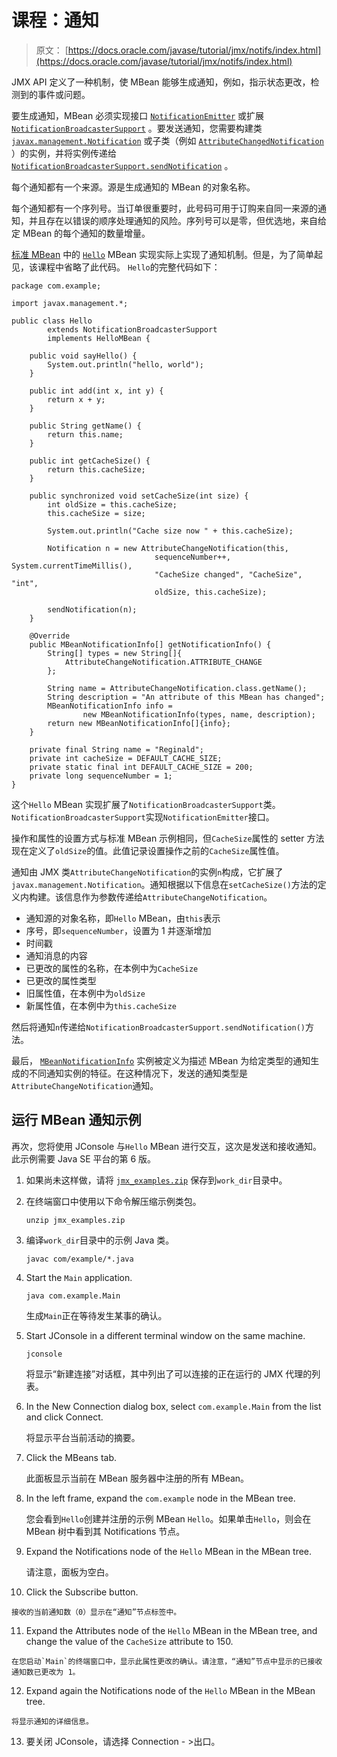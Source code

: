 # 课程：通知

> 原文： [https://docs.oracle.com/javase/tutorial/jmx/notifs/index.html](https://docs.oracle.com/javase/tutorial/jmx/notifs/index.html)

JMX API 定义了一种机制，使 MBean 能够生成通知，例如，指示状态更改，检测到的事件或问题。

要生成通知，MBean 必须实现接口 [`NotificationEmitter`](https://docs.oracle.com/javase/8/docs/api/javax/management/NotificationEmitter.html) 或扩展 [`NotificationBroadcasterSupport`](https://docs.oracle.com/javase/8/docs/api/javax/management/NotificationBroadcasterSupport.html) 。要发送通知，您需要构建类 [`javax.management.Notification`](https://docs.oracle.com/javase/8/docs/api/javax/management/Notification.html) 或子类（例如 [`AttributeChangedNotification`](https://docs.oracle.com/javase/8/docs/api/javax/management/AttributeChangeNotification.html) ）的实例，并将实例传递给 [`NotificationBroadcasterSupport.sendNotification`](https://docs.oracle.com/javase/8/docs/api/javax/management/NotificationBroadcasterSupport.html#sendNotification-javax.management.Notification) 。

每个通知都有一个来源。源是生成通知的 MBean 的对象名称。

每个通知都有一个序列号。当订单很重要时，此号码可用于订购来自同一来源的通知，并且存在以错误的顺序处理通知的风险。序列号可以是零，但优选地，来自给定 MBean 的每个通知的数量增量。

[标准 MBean](../mbeans/standard.html) 中的 [`Hello`](../examples/Hello.java) MBean 实现实际上实现了通知机制。但是，为了简单起见，该课程中省略了此代码。 `Hello`的完整代码如下：

```
package com.example;

import javax.management.*;

public class Hello
        extends NotificationBroadcasterSupport
        implements HelloMBean {

    public void sayHello() {
        System.out.println("hello, world");
    }

    public int add(int x, int y) {
        return x + y;
    }

    public String getName() {
        return this.name;
    }

    public int getCacheSize() {
        return this.cacheSize;
    }

    public synchronized void setCacheSize(int size) {
        int oldSize = this.cacheSize;
        this.cacheSize = size;

        System.out.println("Cache size now " + this.cacheSize);

        Notification n = new AttributeChangeNotification(this,
                                sequenceNumber++, System.currentTimeMillis(),
                                "CacheSize changed", "CacheSize", "int",
                                oldSize, this.cacheSize);

        sendNotification(n);
    }

    @Override
    public MBeanNotificationInfo[] getNotificationInfo() {
        String[] types = new String[]{
            AttributeChangeNotification.ATTRIBUTE_CHANGE
        };

        String name = AttributeChangeNotification.class.getName();
        String description = "An attribute of this MBean has changed";
        MBeanNotificationInfo info = 
                new MBeanNotificationInfo(types, name, description);
        return new MBeanNotificationInfo[]{info};
    }

    private final String name = "Reginald";
    private int cacheSize = DEFAULT_CACHE_SIZE;
    private static final int DEFAULT_CACHE_SIZE = 200;
    private long sequenceNumber = 1;
}

```

这个`Hello` MBean 实现扩展了`NotificationBroadcasterSupport`类。 `NotificationBroadcasterSupport`实现`NotificationEmitter`接口。

操作和属性的设置方式与标准 MBean 示例相同，但`CacheSize`属性的 setter 方法现在定义了`oldSize`的值。此值记录设置操作之前的`CacheSize`属性值。

通知由 JMX 类`AttributeChangeNotification`的实例`n`构成，它扩展了`javax.management.Notification`。通知根据以下信息在`setCacheSize()`方法的定义内构建。该信息作为参数传递给`AttributeChangeNotification`。

*   通知源的对象名称，即`Hello` MBean，由`this`表示
*   序号，即`sequenceNumber`，设置为 1 并逐渐增加
*   时间戳
*   通知消息的内容
*   已更改的属性的名称，在本例中为`CacheSize`
*   已更改的属性类型
*   旧属性值，在本例中为`oldSize`
*   新属性值，在本例中为`this.cacheSize`

然后将通知`n`传递给`NotificationBroadcasterSupport.sendNotification()`方法。

最后， [`MBeanNotificationInfo`](https://docs.oracle.com/javase/8/docs/api/javax/management/MBeanNotificationInfo.html) 实例被定义为描述 MBean 为给定类型的通知生成的不同通知实例的特征。在这种情况下，发送的通知类型是`AttributeChangeNotification`通知。

## 运行 MBean 通知示例

再次，您将使用 JConsole 与`Hello` MBean 进行交互，这次是发送和接收通知。此示例需要 Java SE 平台的第 6 版。

1.  如果尚未这样做，请将 [`jmx_examples.zip`](../examples/jmx_examples.zip) 保存到`work_dir`目录中。
2.  在终端窗口中使用以下命令解压缩示例类包。

    ```
    unzip jmx_examples.zip

    ```

3.  编译`work_dir`目录中的示例 Java 类。

    ```
    javac com/example/*.java

    ```

4.  Start the `Main` application.

    ```
    java com.example.Main

    ```

    生成`Main`正在等待发生某事的确认。

5.  Start JConsole in a different terminal window on the same machine.

    ```
    jconsole

    ```

    将显示“新建连接”对话框，其中列出了可以连接的正在运行的 JMX 代理的列表。

6.  In the New Connection dialog box, select `com.example.Main` from the list and click Connect.

    将显示平台当前活动的摘要。

7.  Click the MBeans tab.

    此面板显示当前在 MBean 服务器中注册的所有 MBean。

8.  In the left frame, expand the `com.example` node in the MBean tree.

    您会看到`Hello`创建并注册的示例 MBean `Hello`。如果单击`Hello`，则会在 MBean 树中看到其 Notifications 节点。

9.  Expand the Notifications node of the `Hello` MBean in the MBean tree.

    请注意，面板为空白。

10.  Click the Subscribe button.

    接收的当前通知数（0）显示在“通知”节点标签中。

11.  Expand the Attributes node of the `Hello` MBean in the MBean tree, and change the value of the `CacheSize` attribute to 150.

    在您启动`Main`的终端窗口中，显示此属性更改的确认。请注意，“通知”节点中显示的已接收通知数已更改为 1。

12.  Expand again the Notifications node of the `Hello` MBean in the MBean tree.

    将显示通知的详细信息。

13.  要关闭 JConsole，请选择 Connection - &gt;出口。